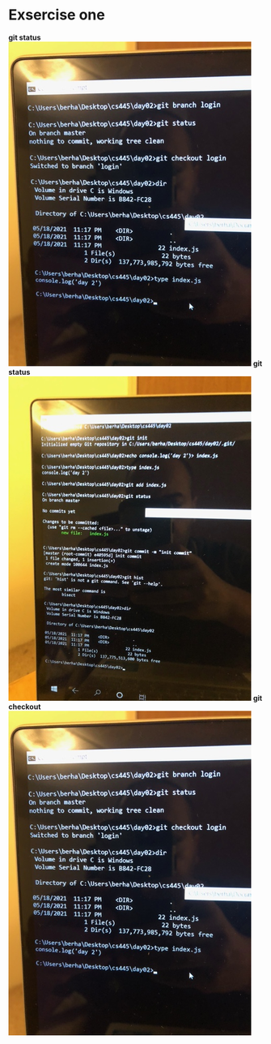 # Exsercise one
**git status**
![git status](gitstatus.jpeg)
**git status**
![git init](getinit.jpeg)
**git checkout**
![git checkout](gitcheckout.jpeg)